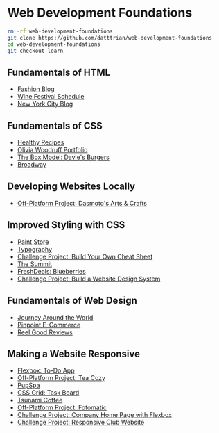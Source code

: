 # Web Development Foundations

``` bash
rm -rf web-development-foundations
git clone https://github.com/datttrian/web-development-foundations
cd web-development-foundations
git checkout learn
```

## Fundamentals of HTML

* [Fashion Blog](html-fashion-blog)
* [Wine Festival Schedule](html-wine-festival-schedule)
* [New York City Blog](semantic-html-nyc-blog)

## Fundamentals of CSS

* [Healthy Recipes](css-selectors-1)
* [Olivia Woodruff Portfolio](css-visual-rules-project)
* [The Box Model: Davie's Burgers](box-model-on)
* [Broadway](broadway-design)

## Developing Websites Locally

* [Off-Platform Project: Dasmoto's Arts & Crafts](dasmoto)

## Improved Styling with CSS

* [Paint Store](color-paint-store)
* [Typography](typography-ii)
* [Challenge Project: Build Your Own Cheat Sheet](independent-project-html-documentation)
* [The Summit](links-buttons-prj)
* [FreshDeals: Blueberries](ui-breadcrumb-proj)
* [Challenge Project: Build a Website Design System](independent-project-web-design-system)

## Fundamentals of Web Design

* [Journey Around the World](journey-world-color)
* [Pinpoint E-Commerce](color-for-ui-proj)
* [Reel Good Reviews](text-design)

## Making a Website Responsive

* [Flexbox: To-Do App](flexbox-to---do-app)
* [Off-Platform Project: Tea Cozy](tea-cozy)
* [PupSpa](pupspa)
* [CSS Grid: Task Board](css-grid-task-board)
* [Tsunami Coffee](tsunami-coffee)
* [Off-Platform Project: Fotomatic](f1-2-c1p1-fotomatic)
* [Challenge Project: Company Home Page with Flexbox](company-page-with-flexbox)
* [Challenge Project: Responsive Club Website](responsive-club-website)
